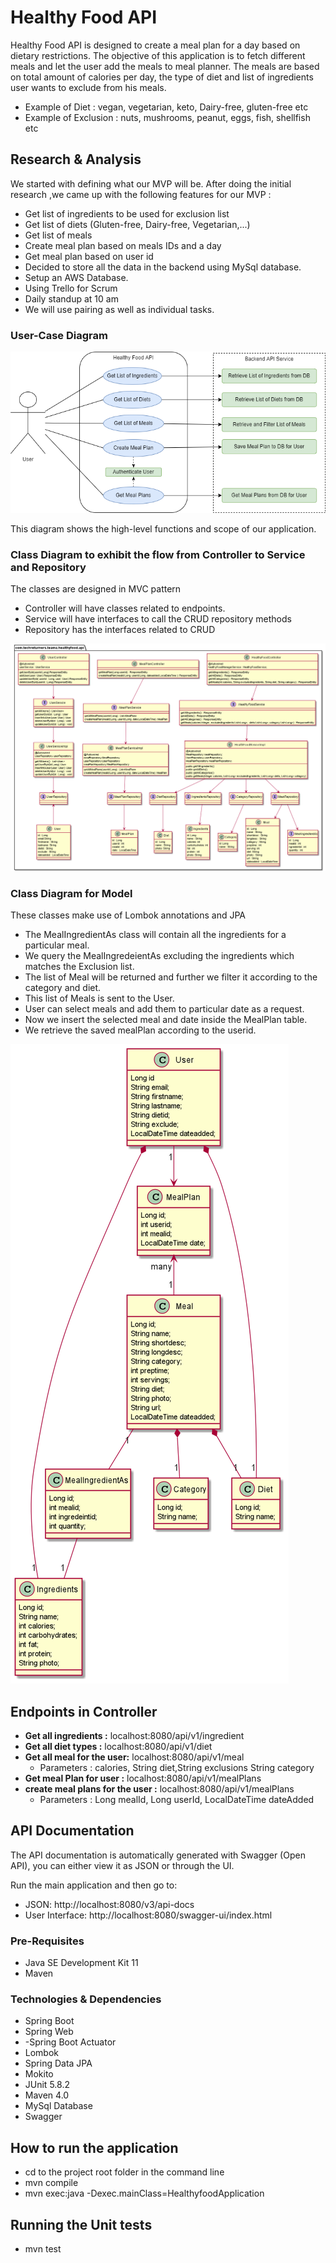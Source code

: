# Healthy Food API
Healthy Food API is designed to create a meal plan for a day based on dietary restrictions. 
The objective of this application is to fetch different meals and let the user add the meals to meal planner.
The meals are based on total amount of calories per day, the type of diet and list of ingredients user wants to exclude from his meals.

* Example of Diet :  vegan, vegetarian, keto, Dairy-free, gluten-free etc
* Example of Exclusion :  nuts, mushrooms, peanut, eggs, fish, shellfish etc

## Research & Analysis
We started with defining what our MVP will be. After doing the initial research ,we came up with the following features for our MVP :

* Get list of ingredients to be used for exclusion list
* Get list of diets (Gluten-free, Dairy-free, Vegetarian,...)
* Get list of meals
* Create meal plan based on meals IDs and a day
* Get meal plan based on user id 
* Decided to store all the data in the backend using MySql database.
* Setup an AWS Database.
* Using Trello for Scrum
* Daily standup at 10 am
* We will use pairing as well as individual tasks.


### User-Case Diagram
![](docs/HealthyFoodAPI-UserCaseDiagram.drawio.png)

This diagram shows the high-level functions and scope of our application.

### Class Diagram to exhibit the flow from Controller to Service and Repository

The classes are designed in MVC pattern
* Controller will have classes related to endpoints. 
* Service will have interfaces to call the CRUD repository methods
* Repository has the interfaces related to CRUD

![img.png](docs/ControllerAndServiceUML.png)

### Class Diagram for Model

These classes make use of Lombok annotations and JPA
* The MealIngredientAs class will contain all the ingredients for a particular meal.
* We query the MealIngredeientAs excluding the ingredients which matches the Exclusion list.
* The list of Meal will be returned and further we filter it according to the category and diet.
* This list of Meals is sent to the User.
* User can select meals and add them to particular date as a request.
* Now we insert the selected meal and date inside the MealPlan table.
* We retrieve the saved mealPlan according to the userid.

![img.png](docs/ClassModel.png)

## Endpoints in Controller
* **Get all ingredients :** localhost:8080/api/v1/ingredient
* **Get all diet types :** localhost:8080/api/v1/diet
* **Get all meal for the user:** localhost:8080/api/v1/meal
  * Parameters : calories, String diet,String exclusions String category
* **Get meal Plan for user :** localhost:8080/api/v1/mealPlans
* **create meal plans for the user :** localhost:8080/api/v1/mealPlans
  * Parameters : Long mealId, Long userId, LocalDateTime dateAdded

## API Documentation

The API documentation is automatically generated with Swagger (Open API), you can either view it as JSON or through the UI.

Run the main application and then go to:

- JSON: http://localhost:8080/v3/api-docs
- User Interface: http://localhost:8080/swagger-ui/index.html

### Pre-Requisites
- Java SE Development Kit 11
- Maven

### Technologies & Dependencies
- Spring Boot
- Spring Web
- -Spring Boot Actuator
- Lombok
- Spring Data JPA
- Mokito
- JUnit 5.8.2
- Maven 4.0
- MySql Database
- Swagger

## How to run the application
  * cd to the project root folder in the command line
  * mvn compile
  * mvn exec:java -Dexec.mainClass=HealthyfoodApplication

## Running the Unit tests
* mvn test

